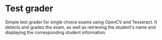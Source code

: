 # Test grader
 Simple test grader for single choice exams using OpenCV and Tesseract. It detects and grades the exam, as well as retrieving the student's name and displaying the corresponding student information.

